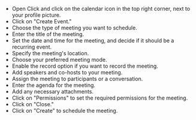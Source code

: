 - Open Click and click on the calendar icon in the top right corner, next to your profile picture.
- Click on "Create Event."
- Choose the type of meeting you want to schedule.
- Enter the title of the meeting.
- Set the date and time for the meeting, and decide if it should be a recurring event.
- Specify the meeting's location.
- Choose your preferred meeting mode.
- Enable the record option if you want to record the meeting.
- Add speakers and co-hosts to your meeting.
- Assign the meeting to participants or a conversation.
- Enter the agenda for the meeting.
- Add any necessary attachments.
- Click on "Permissions" to set the required permissions for the meeting.
- Click on "Close."
- Click on "Create" to schedule the meeting.